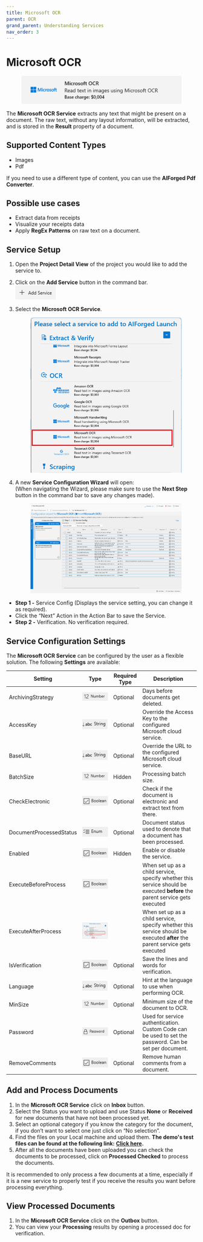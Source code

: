 ```yaml
---
title: Microsoft OCR
parent: OCR
grand_parent: Understanding Services
nav_order: 3
---
```


# Microsoft OCR

<figure><img src="../../.gitbook/assets/image (55).png" alt=""><figcaption></figcaption></figure>

The **Microsoft OCR Service** extracts any text that might be present on a document. The raw text, without any layout information, will be extracted, and is stored in the **Result** property of a document.

## Supported Content Types

* Images
* Pdf

If you need to use a different type of content, you can use the **AIForged Pdf Converter**.

## Possible use cases

* Extract data from receipts
* Visualize your receipts data
* Apply **RegEx Patterns** on raw text on a document.

## Service Setup

1. Open the **Project Detail View** of the project you would like to add the service to.
2. Click on the **Add Service** button in the command bar.\
   ![](<../../.gitbook/assets/image (82) (1).png>)
3.  Select the **Microsoft OCR Service**.

    <figure><img src="../../.gitbook/assets/image (5).png" alt=""><figcaption></figcaption></figure>
4.  A new **Service Configuration Wizard** will open:\
    (When navigating the Wizard, please make sure to use the **Next Step** button in the command bar to save any changes made).

    <figure><img src="../../.gitbook/assets/image (12).png" alt=""><figcaption></figcaption></figure>

* **Step 1 -** Service Config (Displays the service setting, you can change it as required).
* Click the “Next” Action in the Action Bar to save the Service.
* **Step 2 -** Verification. No verification required.

## Service Configuration Settings

The **Microsoft OCR Service** can be configured by the user as a flexible solution. The following **Settings** are available:

| Setting                 | Type                                               | Required Type | Description                                                                                                                 |
| ----------------------- | -------------------------------------------------- | ------------- | --------------------------------------------------------------------------------------------------------------------------- |
| ArchivingStrategy       | ![](<../../.gitbook/assets/image (14) (6).png>)    | Optional      | Days before documents get deleted.                                                                                          |
| AccessKey               | ![](<../../.gitbook/assets/image (7).png>)         | Optional      | Override the Access Key to the configured Microsoft cloud service.                                                          |
| BaseURL                 | ![](<../../.gitbook/assets/image (7).png>)         | Optional      | Override the URL to the configured Microsoft cloud service.                                                                 |
| BatchSize               | ![](<../../.gitbook/assets/image (5) (3).png>)     | Hidden        | Processing batch size.                                                                                                      |
| CheckElectronic         | ![](<../../.gitbook/assets/image (15).png>)        | Optional      | Check if the document is electronic and extract text from there.                                                            |
| DocumentProcessedStatus | ![](<../../.gitbook/assets/image (6) (4).png>)     | Optional      | Document status used to denote that a document has been processed.                                                          |
| Enabled                 | ![](<../../.gitbook/assets/image (15).png>)        | Hidden        | Enable or disable the service.                                                                                              |
| ExecuteBeforeProcess    | ![](<../../.gitbook/assets/image (18).png>)        |               | When set up as a child service, specify whether this service should be executed **before** the parent service gets executed |
| ExecuteAfterProcess     | ![](<../../.gitbook/assets/image (21) (1).png>)    |               | When set up as a child service, specify whether this service should be executed **after** the parent service gets executed  |
| IsVerification          | ![](<../../.gitbook/assets/image (18).png>)        | Optional      | Save the lines and words for verification.                                                                                  |
| Language                | ![](<../../.gitbook/assets/image (7).png>)         | Optional      | Hint at the language to use when performing OCR.                                                                            |
| MinSize                 | ![](<../../.gitbook/assets/image (14) (6).png>)    | Optional      | Minimum size of the document to OCR.                                                                                        |
| Password                | ![](<../../.gitbook/assets/image (3) (5) (1).png>) | Optional      | Used for service authentication. Custom Code can be used to set the password. Can be set per document.                      |
| RemoveComments          | ![](<../../.gitbook/assets/image (11).png>)        | Optional      | Remove human comments from a document.                                                                                      |

## Add and Process Documents

1. In the **Microsoft OCR Service** click on **Inbox** button.
2. Select the Status you want to upload and use Status **None** or **Received** for new documents that have not been processed yet.
3. Select an optional category if you know the category for the document, if you don’t want to select one just click on “No selection”.
4. Find the files on your Local machine and upload them. **The demo's test files can be found at the following link:** [**Click here**](https://larchold-my.sharepoint.com/:u:/g/personal/jannie\_larcai\_com/Ec-\_k8RmUqNAv6WgCgwItfcBTRp1Gk0V6OeyTj2S3SIUQg?e=EquxX9)**.**
5. After all the documents have been uploaded you can check the documents to be processed, click on **Processed Checked** to process the documents.

It is recommended to only process a few documents at a time, especially if it is a new service to properly test if you receive the results you want before processing everything.

## View Processed Documents <a href="#view-processed-documents" id="view-processed-documents"></a>

1. In the **Microsoft OCR Service** click on the **Outbox** button.
2. You can view your **Processing** results by opening a processed doc for verification.
